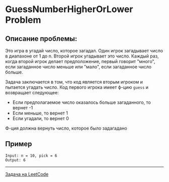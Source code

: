 # GuessNumberHigherOrLower Problem
## Описание проблемы:

Это игра в угадай число, которое загадал. Один игрок загадывает число в диапахоне от 1 до n. Второй игрок угадывает это число. Каждый раз, когда второй игрок делает предположение, первый говорит "много", если загаданное число меньше или "мало", если загаданное число больше.

Задача заключается в том, что код является вторым игроком и пытается угадать число. Код первого игрока имеет ф-цию `guess` и возвращает следующее:
- Если предполагаемое число оказалось больше загаданного, то вернет -1
- Если меньше, то вернет 1
- Если угадали, то вернет 0

Ф-ция должна вернуть число, которое было задагадано

## Пример
```
Input: n = 10, pick = 6
Output: 6
```

---
<a href="https://leetcode.com/problems/guess-number-higher-or-lower">Задача на LeetCode</a>